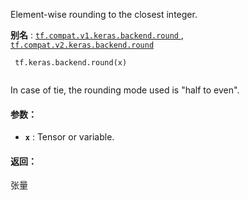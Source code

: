 Element-wise rounding to the closest integer.

**别名** : [ `tf.compat.v1.keras.backend.round` ](/api_docs/python/tf/keras/backend/round), [ `tf.compat.v2.keras.backend.round` ](/api_docs/python/tf/keras/backend/round)

```
 tf.keras.backend.round(x)
 
```

In case of tie, the rounding mode used is "half to even".

#### 参数：
- **`x`** : Tensor or variable.


#### 返回：
张量

